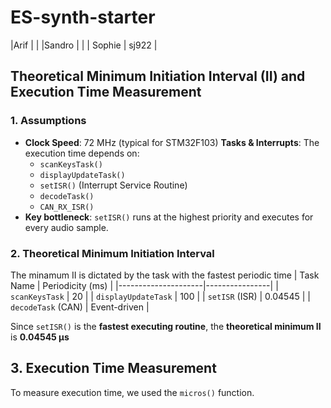 # ES-synth-starter

  
|Arif |  |
|Sandro | |
| Sophie  | sj922 |

## Theoretical Minimum Initiation Interval (II) and Execution Time Measurement

### **1. Assumptions**
- **Clock Speed**: 72 MHz (typical for STM32F103)
 **Tasks & Interrupts**: The execution time depends on:
  - `scanKeysTask()`
  - `displayUpdateTask()`
  - `setISR()` (Interrupt Service Routine)
  - `decodeTask()`
  - `CAN_RX_ISR()`
- **Key bottleneck**: `setISR()` runs at the highest priority and executes for every audio sample.
### **2. Theoretical Minimum Initiation Interval**
The minamum II is dictated by the task with the fastest periodic time
| Task Name           | Periodicity (ms) |
|---------------------|----------------|
| `scanKeysTask`      | 20             |
| `displayUpdateTask` | 100            |
| `setISR` (ISR)      | 0.04545 |
| `decodeTask` (CAN)  | Event-driven |

Since `setISR()` is the **fastest executing routine**, the **theoretical minimum II** is **0.04545 μs**
## **3. Execution Time Measurement**
To measure execution time, we used the `micros()` function.
